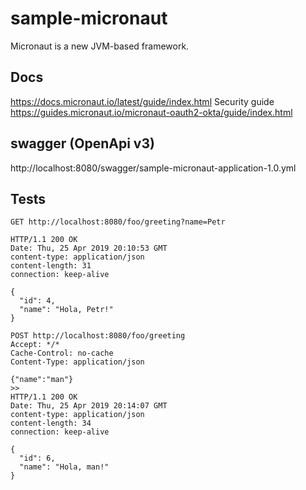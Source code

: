 # sample-micronaut
Micronaut is a new JVM-based framework.

## Docs 
https://docs.micronaut.io/latest/guide/index.html
Security guide https://guides.micronaut.io/micronaut-oauth2-okta/guide/index.html

## swagger (OpenApi v3)
http://localhost:8080/swagger/sample-micronaut-application-1.0.yml

## Tests
```
GET http://localhost:8080/foo/greeting?name=Petr

HTTP/1.1 200 OK
Date: Thu, 25 Apr 2019 20:10:53 GMT
content-type: application/json
content-length: 31
connection: keep-alive

{
  "id": 4,
  "name": "Hola, Petr!"
}
```

```
POST http://localhost:8080/foo/greeting
Accept: */*
Cache-Control: no-cache
Content-Type: application/json

{"name":"man"}
>>
HTTP/1.1 200 OK
Date: Thu, 25 Apr 2019 20:14:07 GMT
content-type: application/json
content-length: 34
connection: keep-alive

{
  "id": 6,
  "name": "Hola, man!"
}

```